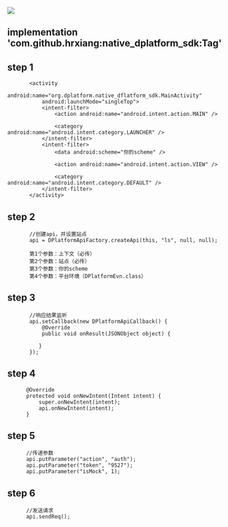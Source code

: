 [![](https://jitpack.io/v/hrxiang/native_dplatform_sdk.svg)](https://jitpack.io/#hrxiang/native_dplatform_sdk)
 
## implementation 'com.github.hrxiang:native_dplatform_sdk:Tag'

## step 1

           <activity
               android:name="org.dplatform.native_dflatform_sdk.MainActivity"
               android:launchMode="singleTop">
               <intent-filter>
                   <action android:name="android.intent.action.MAIN" />

                   <category android:name="android.intent.category.LAUNCHER" />
               </intent-filter>
               <intent-filter>
                   <data android:scheme="你的scheme" />

                   <action android:name="android.intent.action.VIEW" />

                   <category android:name="android.intent.category.DEFAULT" />
               </intent-filter>
           </activity>

## step 2

           //创建api，并设置站点
           api = DPlatformApiFactory.createApi(this, "ls", null, null);

           第1个参数：上下文（必传）
           第2个参数：站点（必传）
           第3个参数：你的scheme
           第4个参数：平台环境（DPlatformEvn.class）


## step 3

           //响应结果监听
           api.setCallback(new DPlatformApiCallback() {
               @Override
               public void onResult(JSONObject object) {

              }
           });

## step 4

          @Override
          protected void onNewIntent(Intent intent) {
              super.onNewIntent(intent);
              api.onNewIntent(intent);
          }


## step 5

          //传递参数
          api.putParameter("action", "auth");
          api.putParameter("token", "9527");
          api.putParameter("isMock", 1);



## step 6

          //发送请求
          api.sendReq();
